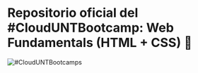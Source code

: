 # Repositorio oficial del #CloudUNTBootcamp: Web Fundamentals (HTML + CSS) 🚀

![#CloudUNTBootcamps](https://repository-images.githubusercontent.com/298617841/68b66300-0298-11eb-931f-2c16b5cbe9e1)
